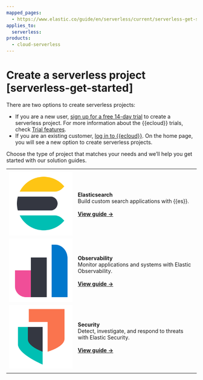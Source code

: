 ```yaml
---
mapped_pages:
  - https://www.elastic.co/guide/en/serverless/current/serverless-get-started.html
applies_to:
  serverless:
products:
  - cloud-serverless
---
```


# Create a serverless project [serverless-get-started]

There are two options to create serverless projects:

* If you are a new user, [sign up for a free 14-day trial](https://cloud.elastic.co/serverless-registration) to create a serverless project. For more information about the {{ecloud}} trials, check [Trial features](create-an-organization.md#general-sign-up-trial-what-is-included-in-my-trial).
* If you are an existing customer, [log in to {{ecloud}}](https://cloud.elastic.co/login). On the home page, you will see a new option to create serverless projects.

Choose the type of project that matches your needs and we’ll help you get started with our solution guides.

|     |     |
| --- | --- |
|  |  |
| ![elasticsearch](../../images/64x64_Color_elasticsearch-logo-color-64px.png "elasticsearch =50%") | **Elasticsearch**<br> Build custom search applications with {{es}}.<br><br>[**View guide →**](/solutions/search/serverless-elasticsearch-get-started.md)<br> |
| ![observability](../../images/64x64_Color_observability-logo-color-64px.png "observability =50%") | **Observability**<br> Monitor applications and systems with Elastic Observability.<br><br>[**View guide →**](/solutions/observability/get-started/create-an-observability-project.md)<br> |
| ![security](../../images/64x64_Color_security-logo-color-64px.png "security =50%") | **Security**<br> Detect, investigate, and respond to threats with Elastic Security.<br><br>[**View guide →**](/solutions/security/get-started/create-security-project.md)<br> |
|  |  |